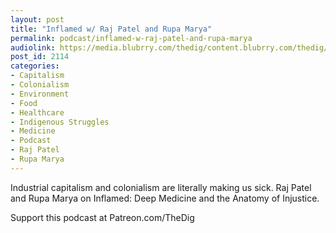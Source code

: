 ```yaml
---
layout: post
title: "Inflamed w/ Raj Patel and Rupa Marya"
permalink: podcast/inflamed-w-raj-patel-and-rupa-marya
audiolink: https://media.blubrry.com/thedig/content.blubrry.com/thedig/The_Dig-EP_343-Patel-Marya.mp3
post_id: 2114
categories: 
- Capitalism
- Colonialism
- Environment
- Food
- Healthcare
- Indigenous Struggles
- Medicine
- Podcast
- Raj Patel
- Rupa Marya
---
```


Industrial capitalism and colonialism are literally making us sick. Raj Patel and Rupa Marya on Inflamed: Deep Medicine and the Anatomy of Injustice.

Support this podcast at Patreon.com/TheDig